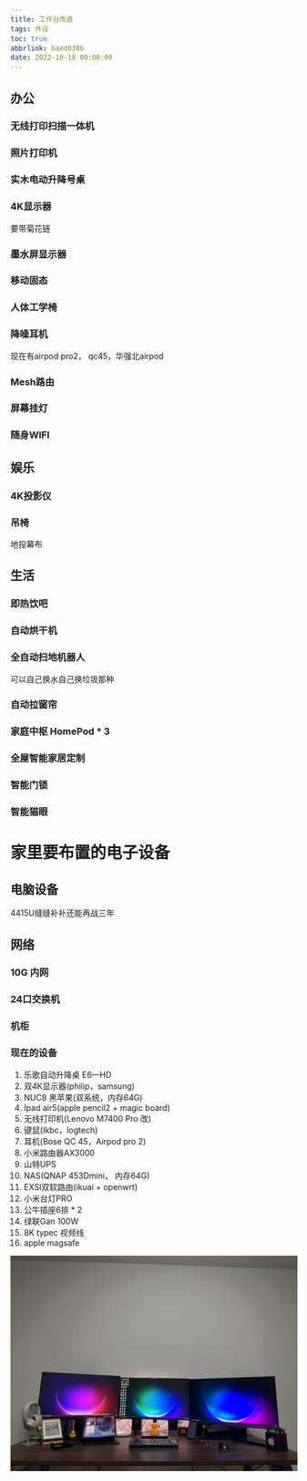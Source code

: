 ```yaml
---
title: 工作台改造
tags: 外设
toc: true
abbrlink: baed0386
date: 2022-10-18 00:00:00
---
```

## 办公
### 无线打印扫描一体机  <!--more-->
### 照片打印机
### 实木电动升降号桌
### 4K显示器 

要带菊花链
### 墨水屏显示器
### 移动固态
### 人体工学椅
### 降噪耳机
现在有airpod pro2， qc45，华强北airpod
### Mesh路由
### 屏幕挂灯
### 随身WIFI
## 娱乐
### 4K投影仪
### 吊椅
地投幕布

## 生活
### 即热饮吧
### 自动烘干机
### 全自动扫地机器人
可以自己换水自己换垃圾那种
### 自动拉窗帘
### 家庭中枢 HomePod * 3
### 全屋智能家居定制 
### 智能门锁
### 智能猫眼



# 家里要布置的电子设备

## 电脑设备

4415U缝缝补补还能再战三年

## 网络

### 10G 内网

### 24口交换机

### 机柜


### 现在的设备

1. 乐歌自动升降桌 E6—HD 
2. 双4K显示器(philip，samsung)
3. NUC8 黑苹果(双系统，内存64G) <!--more-->
4. Ipad air5(apple pencil2 + magic board)
5. 无线打印机(Lenovo M7400 Pro 改)
6. 键鼠(Ikbc，logtech)
7. 耳机(Bose QC 45，Airpod pro 2) 
8. 小米路由器AX3000
9. 山特UPS
10. NAS(QNAP 453Dmini， 内存64G)
11. EXSI双软路由(ikuai + openwrt)
12. 小米台灯PRO
13. 公牛插座6排 * 2
14. 绿联Gan 100W
15. 8K typec 视频线
16. apple magsafe 



![我的桌面](https://raw.githubusercontent.com/Xu-Hardy/image-host/master/60abeac9c3c566680d56d37f8fe06e6.jpg)